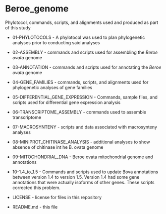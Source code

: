 # Beroe_genome

Phylotocol, commands, scripts, and alignments used and produced as part of this study

* 01-PHYLOTOCOLS - A phylotocol was used to plan phylogenetic analyses prior to conducting said analyses

* 02-ASSEMBLY - commands and scripts used for assembling the *Beroe ovata* genome

* 03-ANNOTATION - commands and scripts used for annotating the *Beroe ovata* genome

* 04-GENE_FAMILIES - commands, scripts, and alignments used for phylogenetic analyses of gene families

* 05-DIFFERENTIAL_GENE_EXPRESSION - Commands, sample files, and scripts used for differential gene expression analysis

* 06-TRANSCRIPTOME_ASSEMBLY - commands used to assemble transcriptome

* 07-MACROSYNTENY - scripts and data associated with macrosynteny analyses

* 08-MINIPROT_CHITINASE_ANALYSIS - additional analyses to show absence of chitinase int he B. ovata genome

* 09-MITOCHONDRIAL_DNA - Beroe ovata mitochondrial genome and annotations

* 10-1.4_to_1.5 - Commands and scripts used to update Bova annotations between version 1.4 to version 1.5.  Version 1.4 had some gene annotations that were actually isoforms of other genes. These scripts corrected this problem.

* LICENSE - license for files in this repository

* README.md - this file
